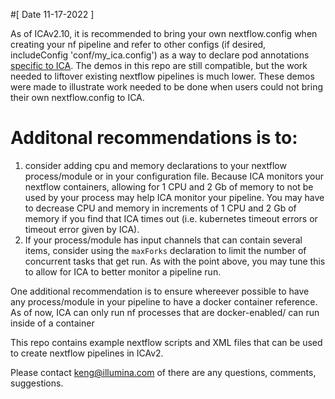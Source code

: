 #[ Date 11-17-2022 ]

As of ICAv2.10, it is recommended to bring your own nextflow.config when creating your nf pipeline and refer to other configs (if desired, includeConfig 'conf/my_ica.config') as a way to declare pod annotations [specific to ICA](https://help.ica.illumina.com/project/p-flow/f-pipelines#compute-types). The demos in this repo are still compatible, but the work needed to liftover existing nextflow pipelines is much lower. These demos were made to illustrate work needed to be done when users could not bring their own nextflow.config to ICA.

# Additonal recommendations is to: 
  1) consider adding cpu and memory declarations to your nextflow process/module or in your configuration file. Because ICA  monitors your nextflow containers, allowing for 1 CPU and 2 Gb of memory to not be used by your process may help ICA monitor your pipeline. You may have to decrease CPU and memory in increments of 1 CPU and 2 Gb of memory if you find that ICA times out (i.e. kubernetes timeout errors or timeout error given by ICA).
  2) If your process/module has input channels that can contain several items, consider using the ```maxForks``` declaration to limit the number of concurrent tasks that get run. As with the point above, you may tune this to allow for ICA to better monitor a pipeline run.

One additional recommendation is to ensure whereever possible to have any process/module in your pipeline to have a docker container reference. As of now, ICA can only run nf processes that are docker-enabled/ can run inside of a container

This repo contains example nextflow scripts and XML files that can be used to create nextflow pipelines in ICAv2.

Please contact keng@illumina.com of there are any questions, comments, suggestions.
